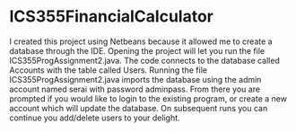 # ICS355FinancialCalculator
I created this project using Netbeans because it allowed me to create a database through the IDE. Opening the project will let you run the file ICS355ProgAssignment2.java. The code connects to the database called Accounts with the table called Users. Running the file ICS355ProgAssignment2.java imports the database using the admin account named serai with password adminpass. From there you are prompted if you would like to login to the existing program, or create a new account which will update the database. On subsequent runs you can continue you add/delete users to your delight. 
